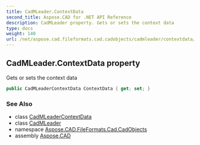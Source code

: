 ```yaml
---
title: CadMLeader.ContextData
second_title: Aspose.CAD for .NET API Reference
description: CadMLeader property. Gets or sets the context data
type: docs
weight: 140
url: /net/aspose.cad.fileformats.cad.cadobjects/cadmleader/contextdata/
---
```

## CadMLeader.ContextData property

Gets or sets the context data

```csharp
public CadMLeaderContextData ContextData { get; set; }
```

### See Also

* class [CadMLeaderContextData](../../cadmleadercontextdata/)
* class [CadMLeader](../)
* namespace [Aspose.CAD.FileFormats.Cad.CadObjects](../../cadmleader/)
* assembly [Aspose.CAD](../../../)


